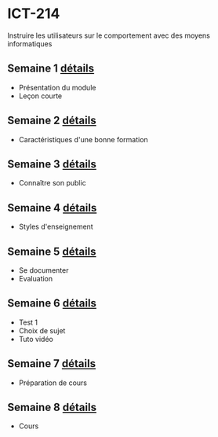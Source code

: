 # ICT-214
Instruire les utilisateurs sur le comportement avec des moyens informatiques


## Semaine 1 [détails](Séquences/Semaine1.md)

- Présentation du module
- Leçon courte

## Semaine 2 [détails]()

- Caractéristiques d'une bonne formation

## Semaine 3 [détails]()

- Connaître son public 

## Semaine 4 [détails]()

- Styles d'enseignement

## Semaine 5 [détails]()

- Se documenter
- Evaluation

## Semaine 6 [détails]()

- Test 1
- Choix de sujet
- Tuto vidéo

## Semaine 7 [détails]()

- Préparation de cours

## Semaine 8 [détails]()

- Cours